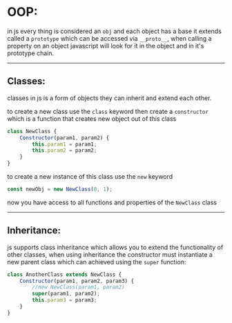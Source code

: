 <!-- @format -->

# OOP:

in js every thing is considered an `obj` and each object has a base it extends called a `prototype` which can be accessed via `__proto__`, when calling a property on an object javascript will look for it in the object and in it's prototype chain.

---

## Classes:

classes in js is a form of objects they can inherit and extend each other.

to create a new class use the `class` keyword then create a `constructor` which is a function that creates new object out of this class

```javascript
class NewClass {
	Constructor(param1, param2) {
		this.param1 = param1;
		this.param2 = param2;
	}
}
```

to create a new instance of this class use the `new` keyword

```javascript
const newObj = new NewClass(0, 1);
```

now you have access to all functions and properties of the `NewClass` class

---

## Inheritance:

js supports class inheritance which allows you to extend the functionality of other classes, when using inheritance the constructor must instantiate a new parent class which can achieved using the `super` function:

```javascript
class AnotherClass extends NewClass {
	Constructor(param1, param2, param3) {
		//new NewClass(param1, param2)
		super(param1, param2);
		this.param3 = param3;
	}
}
```
